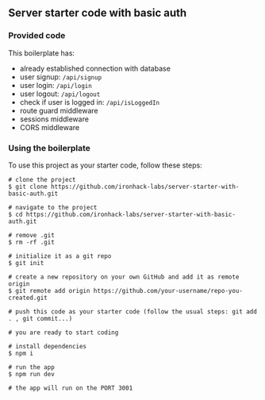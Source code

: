 ## Server starter code with basic auth

### Provided code

This boilerplate has:

- already established connection with database
- user signup: `/api/signup`
- user login: `/api/login`
- user logout: `/api/logout`
- check if user is logged in: `/api/isLoggedIn`
- route guard middleware
- sessions middleware
- CORS middleware

### Using the boilerplate

To use this project as your starter code, follow these steps:

```shell
# clone the project
$ git clone https://github.com/ironhack-labs/server-starter-with-basic-auth.git

# navigate to the project
$ cd https://github.com/ironhack-labs/server-starter-with-basic-auth.git

# remove .git
$ rm -rf .git

# initialize it as a git repo
$ git init

# create a new repository on your own GitHub and add it as remote origin
$ git remote add origin https://github.com/your-username/repo-you-created.git

# push this code as your starter code (follow the usual steps: git add . , git commit...)

# you are ready to start coding

# install dependencies
$ npm i

# run the app
$ npm run dev

# the app will run on the PORT 3001
```

